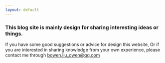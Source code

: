 ```yaml
---
layout: default
---
```


### This blog site is mainly design for sharing interesting ideas or things.

If you have some good suggestions or advice for design this website, Or if you are interested in sharing knowledge from your own experience, please contact me through bowen.liu_owen@qq.com
